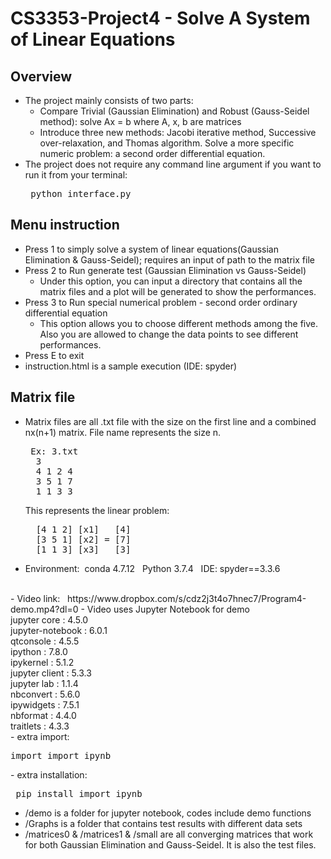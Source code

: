 # CS3353-Project4 - Solve A System of Linear Equations

## Overview
- The project mainly consists of two parts:
    - Compare Trivial (Gaussian Elimination) and Robust (Gauss-Seidel method): solve Ax = b where A, x, b are matrices
    - Introduce three new methods: Jacobi iterative method, Successive over-relaxation, and Thomas algorithm. Solve a more specific numeric problem: a second order differential equation. 
- The project does not require any command line argument if you want to run it from your terminal:
    <pre> python interface.py </pre>

## Menu instruction
- Press 1 to simply solve a system of linear equations(Gaussian Elimination & Gauss-Seidel); requires an input of path to the matrix file
- Press 2 to Run generate test (Gaussian Elimination vs Gauss-Seidel)
    - Under this option, you can input a directory that contains all the matrix files and a plot will be generated to show the performances.
- Press 3 to Run special numerical problem - second order ordinary differential equation
    - This option allows you to choose different methods among the five. Also you are allowed to change the data points to see different performances.
- Press E to exit
- instruction.html is a sample execution (IDE: spyder)

## Matrix file
- Matrix files are all .txt file with the size on the first line and a combined nx(n+1) matrix. File name represents the size n.
    <pre> Ex: 3.txt
    3
    4 1 2 4
    3 5 1 7
    1 1 3 3</pre>
    This represents the linear problem:
    <pre>
    [4 1 2] [x1]   [4]
    [3 5 1] [x2] = [7]
    [1 1 3] [x3]   [3]</pre>

- Environment: &nbsp;conda 4.7.12  &nbsp; Python 3.7.4 &nbsp; IDE:  spyder==3.3.6
<br>
- Video link:  &nbsp; https://www.dropbox.com/s/cdz2j3t4o7hnec7/Program4-demo.mp4?dl=0
- Video uses Jupyter Notebook for demo<br>
  jupyter core     : 4.5.0<br>
  jupyter-notebook : 6.0.1<br>
  qtconsole        : 4.5.5<br>
  ipython          : 7.8.0<br>
  ipykernel        : 5.1.2<br>
  jupyter client   : 5.3.3<br>
  jupyter lab      : 1.1.4<br>
  nbconvert        : 5.6.0<br>
  ipywidgets       : 7.5.1<br>
  nbformat         : 4.4.0<br>
  traitlets        : 4.3.3<br>
- extra import: <pre>import import_ipynb</pre>
- extra installation: <pre> pip install import_ipynb </pre>

- /demo is a folder for jupyter notebook, codes include demo functions
- /Graphs is a folder that contains test results with different data sets
- /matrices0 & /matrices1 & /small are all converging matrices that work for both Gaussian Elimination and Gauss-Seidel. It is also the test files.
